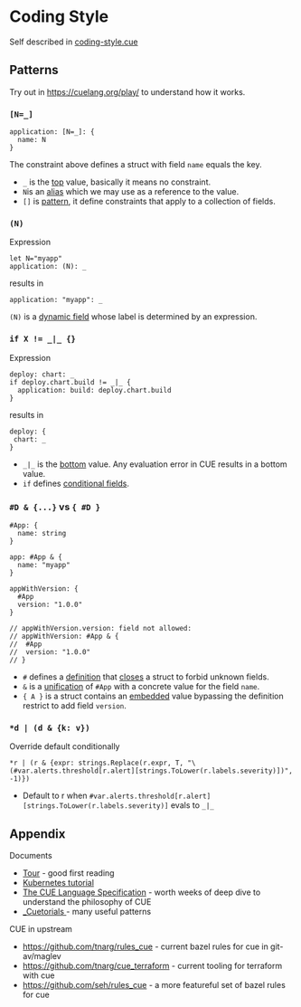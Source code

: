 # Coding Style

Self described in [coding-style.cue](./coding-style.cue)

## Patterns

Try out in <https://cuelang.org/play/> to understand how it works.

### `[N=_]`

```cue
application: [N=_]: {
  name: N
}
```

The constraint above defines a struct with field `name` equals the key.

* `_` is the [top](https://cuelang.org/docs/references/spec/#top) value, basically it means no constraint.
* `N`is an [alias](https://cuelang.org/docs/references/spec/#aliases) which we may use as a reference to the value.
* `[]` is [pattern](https://cuelang.org/docs/references/spec/#pattern-and-default-constraints), it define constraints that apply to a collection of fields.

### `(N)`

Expression

```cue
let N="myapp"
application: (N): _
```

results in

```cue
application: "myapp": _
```

`(N)` is a [dynamic field](https://cuelang.org/docs/references/spec/#dynamic-fields)  whose label is determined by an expression.

### `if X != _|_ {}`

Expression

```cue
deploy: chart: _
if deploy.chart.build != _|_ {
  application: build: deploy.chart.build
}
```

results in

```cue
deploy: {
 chart: _
}
```

* `_|_` is the [bottom](https://cuelang.org/docs/references/spec/#bottom-and-errors) value. Any evaluation error in CUE results in a bottom value.
* `if` defines [conditional fields](https://cuelang.org/docs/tutorials/tour/expressions/conditional/).

### `#D & {...}` vs `{ #D }`

```cue
#App: {
  name: string
}

app: #App & {
  name: "myapp"
}

appWithVersion: {
  #App
  version: "1.0.0"
}

// appWithVersion.version: field not allowed:
// appWithVersion: #App & {
//  #App
//  version: "1.0.0"
// }
```

* `#` defines a [definition](https://cuelang.org/docs/references/spec/#definitions-and-hidden-fields) that [closes](https://cuelang.org/docs/references/spec/#closed-structs) a struct to forbid unknown fields.
* `&` is a [unification](https://cuelang.org/docs/references/spec/#unification) of `#App` with a concrete value for the field `name`.
* `{ A }` is a struct contains an [embedded](https://cuelang.org/docs/references/spec/#embedding) value bypassing the definition restrict to add field `version`.

### `*d | (d & {k: v})`

Override default conditionally

```cue
*r | (r & {expr: strings.Replace(r.expr, T, "\(#var.alerts.threshold[r.alert][strings.ToLower(r.labels.severity)])", -1)})
```

* Default to r when `#var.alerts.threshold[r.alert][strings.ToLower(r.labels.severity)]` evals to `_|_`

## Appendix

Documents

* [Tour](https://cuelang.org/docs/tour/) - good first reading
* [Kubernetes tutorial](https://github.com/cue-lang/cue/tree/master/doc/tutorial/kubernetes)
* [The CUE Language Specification](https://github.com/cue-lang/cue/blob/master/doc/ref/spec.md) - worth weeks of deep dive to understand the philosophy of CUE
* [_Cuetorials
](https://cuetorials.com) - many useful patterns

CUE in upstream

* <https://github.com/tnarg/rules_cue> - current bazel rules for cue in git-av/maglev
* <https://github.com/tnarg/cue_terraform>  - current tooling for terraform with cue
* <https://github.com/seh/rules_cue> - a more featureful set of bazel rules for cue
